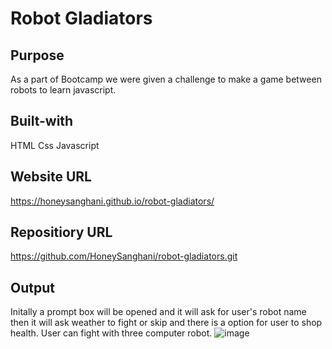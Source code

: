 # Robot Gladiators

## Purpose
As a part of Bootcamp we were given a challenge to make a game between robots to learn javascript.

## Built-with
HTML
Css
Javascript

## Website URL
https://honeysanghani.github.io/robot-gladiators/

## Repositiory URL
https://github.com/HoneySanghani/robot-gladiators.git

## Output
Initally a prompt box will be opened and it will ask for user's robot name then it will ask weather to fight or skip and there is a option for user to shop health. User can fight with three computer robot.
![image](https://user-images.githubusercontent.com/48147515/127018802-e5fca062-eec8-4db7-8e22-41d85a4700f7.png)

